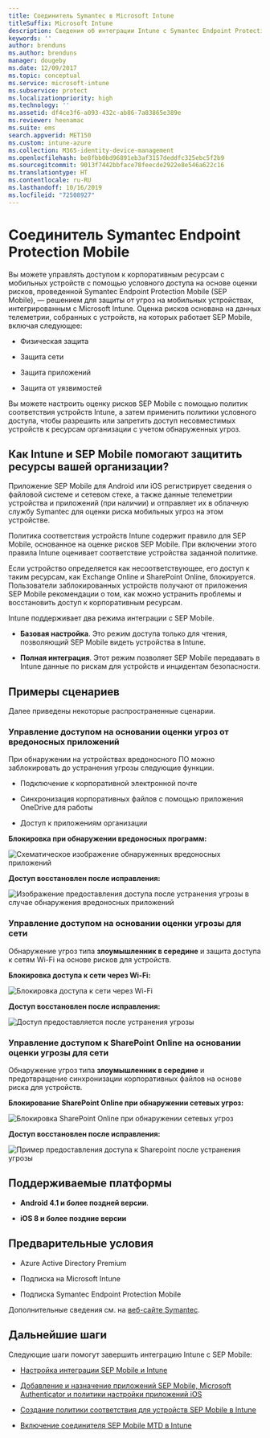 ```yaml
---
title: Соединитель Symantec в Microsoft Intune
titleSuffix: Microsoft Intune
description: Сведения об интеграции Intune с Symantec Endpoint Protection Mobile для управления доступом к корпоративным ресурсам с мобильных устройств.
keywords: ''
author: brenduns
ms.author: brenduns
manager: dougeby
ms.date: 12/09/2017
ms.topic: conceptual
ms.service: microsoft-intune
ms.subservice: protect
ms.localizationpriority: high
ms.technology: ''
ms.assetid: df4ce3f6-a093-432c-ab86-7a83865e389e
ms.reviewer: heenamac
ms.suite: ems
search.appverid: MET150
ms.custom: intune-azure
ms.collection: M365-identity-device-management
ms.openlocfilehash: be8fbb0bd96891eb3af3157deddfc325ebc5f2b9
ms.sourcegitcommit: 9013f7442bbface78feecde2922e8e546a622c16
ms.translationtype: HT
ms.contentlocale: ru-RU
ms.lasthandoff: 10/16/2019
ms.locfileid: "72508927"
---
```

# <a name="symantec-endpoint-protection-mobile-connector"></a>Соединитель Symantec Endpoint Protection Mobile

Вы можете управлять доступом к корпоративным ресурсам с мобильных устройств с помощью условного доступа на основе оценки рисков, проведенной Symantec Endpoint Protection Mobile (SEP Mobile), — решением для защиты от угроз на мобильных устройствах, интегрированным с Microsoft Intune. Оценка рисков основана на данных телеметрии, собранных с устройств, на которых работает SEP Mobile, включая следующее:

- Физическая защита

- Защита сети

- Защита приложений

- Защита от уязвимостей

Вы можете настроить оценку рисков SEP Mobile с помощью политик соответствия устройств Intune, а затем применить политики условного доступа, чтобы разрешить или запретить доступ несовместимых устройств к ресурсам организации с учетом обнаруженных угроз.

## <a name="how-do-intune-and-sep-mobile-help-protect-your-company-resources"></a>Как Intune и SEP Mobile помогают защитить ресурсы вашей организации?

Приложение SEP Mobile для Android или iOS регистрирует сведения о файловой системе и сетевом стеке, а также данные телеметрии устройства и приложений (при наличии) и отправляет их в облачную службу Symantec для оценки риска мобильных угроз на этом устройстве.

Политика соответствия устройств Intune содержит правило для SEP Mobile, основанное на оценке рисков SEP Mobile. При включении этого правила Intune оценивает соответствие устройства заданной политике.

Если устройство определяется как несоответствующее, его доступ к таким ресурсам, как Exchange Online и SharePoint Online, блокируется. Пользователи заблокированных устройств получают от приложения SEP Mobile рекомендации о том, как можно устранить проблемы и восстановить доступ к корпоративным ресурсам.

Intune поддерживает два режима интеграции с SEP Mobile.

- **Базовая настройка**. Это режим доступа только для чтения, позволяющий SEP Mobile видеть устройства в Intune.

- **Полная интеграция**. Этот режим позволяет SEP Mobile передавать в Intune данные по рискам для устройств и инцидентам безопасности.

## <a name="sample-scenarios"></a>Примеры сценариев

Далее приведены некоторые распространенные сценарии.

### <a name="control-access-based-on-threats-from-malicious-apps"></a>Управление доступом на основании оценки угроз от вредоносных приложений

При обнаружении на устройствах вредоносного ПО можно заблокировать до устранения угрозы следующие функции.

- Подключение к корпоративной электронной почте

- Синхронизация корпоративных файлов с помощью приложения OneDrive для работы

- Доступ к приложениям организации

**Блокировка при обнаружении вредоносных программ:**

![Схематическое изображение обнаруженных вредоносных приложений](./media/skycure-mobile-threat-defense-connector/symantec-arch-1.png)

**Доступ восстановлен после исправления:**

![Изображение предоставления доступа после устранения угрозы в случае обнаружения вредоносных приложений](./media/skycure-mobile-threat-defense-connector/symantec-arch-2.png)

### <a name="control-access-based-on-threat-to-network"></a>Управление доступом на основании оценки угрозы для сети

Обнаружение угроз типа **злоумышленник в середине** и защита доступа к сетям Wi-Fi на основе рисков для устройств.

**Блокировка доступа к сети через Wi-Fi:**

![Блокировка доступа к сети через Wi-Fi](./media/skycure-mobile-threat-defense-connector/symantec-arch-3.png)

**Доступ восстановлен после исправления:**

![Доступ предоставляется после устранения угрозы](./media/skycure-mobile-threat-defense-connector/symantec-arch-4.png)

### <a name="control-access-to-sharepoint-online-based-on-threat-to-network"></a>Управление доступом к SharePoint Online на основании оценки угрозы для сети

Обнаружение угроз типа **злоумышленник в середине** и предотвращение синхронизации корпоративных файлов на основе риска для устройств.

**Блокирование SharePoint Online при обнаружении сетевых угроз:**

![Блокировка SharePoint Online при обнаружении сетевых угроз](./media/skycure-mobile-threat-defense-connector/symantec-arch-5.png)

**Доступ восстановлен после исправления:**

![Пример предоставления доступа к Sharepoint после устранения угрозы](./media/skycure-mobile-threat-defense-connector/symantec-arch-6.png)

## <a name="supported-platforms"></a>Поддерживаемые платформы

- **Android 4.1 и более поздней версии**.

- **iOS 8 и более поздние версии**

## <a name="pre-requisites"></a>Предварительные условия

- Azure Active Directory Premium

- Подписка на Microsoft Intune

- Подписка Symantec Endpoint Protection Mobile

Дополнительные сведения см. на [веб-сайте Symantec](https://www.skycure.com/skycure-microsoft-integration/).

## <a name="next-steps"></a>Дальнейшие шаги

Следующие шаги помогут завершить интеграцию Intune с SEP Mobile:

- [Настройка интеграции SEP Mobile и Intune](skycure-mtd-connector-integration.md)

- [Добавление и назначение приложений SEP Mobile, Microsoft Authenticator и политики настройки приложений iOS](mtd-apps-ios-app-configuration-policy-add-assign.md)

- [Создание политики соответствия для устройств SEP Mobile в Intune](mtd-device-compliance-policy-create.md)

- [Включение соединителя SEP Mobile MTD в Intune](mtd-connector-enable.md)
